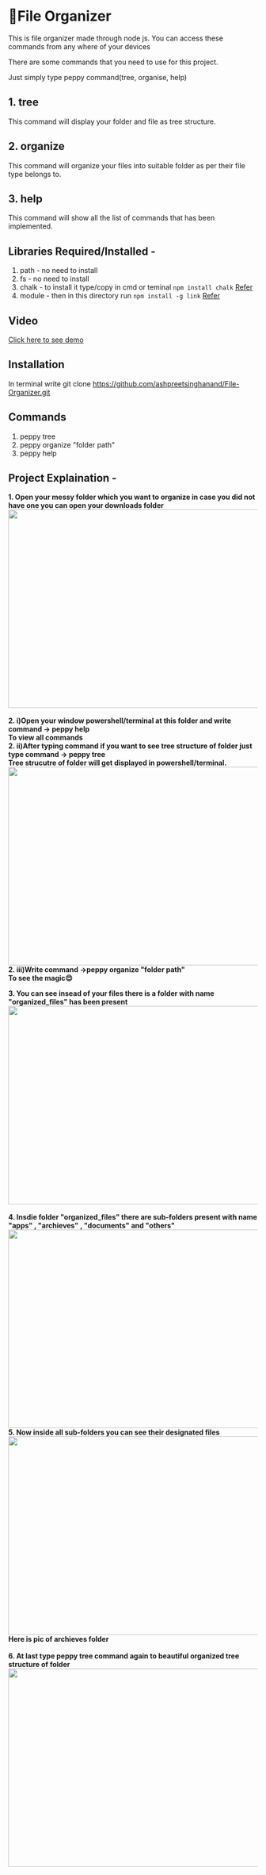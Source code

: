 # 📁File Organizer

This is file organizer made through node js.
You can access these commands from any where of your devices

There are some commands that you need to use for this project.

Just simply type peppy command(tree, organise, help)

## 1. tree
This command will display your folder and file as tree structure.

## 2. organize
This command will organize your files into suitable folder as per their file type belongs to.

## 3. help
This command will show all the list of commands that has been implemented.


  ## Libraries Required/Installed - 
  1) path   - no need to install
  2) fs     - no need to install
  3) chalk  - to install it type/copy in cmd or teminal
  ```npm install chalk```    <a href="https://www.npmjs.com/package/chalk">Refer</a>
  4) module - then in this directory run
  ```npm install -g link```             <a href="https://www.npmjs.com/package/link">Refer</a>
## Video 
                
<a href = "https://screenrec.com/share/aA1sShemWq">Click here to see demo</a>

## Installation 
In terminal write 
git clone https://github.com/ashpreetsinghanand/File-Organizer.git
## Commands
1. peppy tree
2. peppy organize "folder path"
3. peppy help
## Project Explaination - 
<b> 1. Open your messy folder which you want to organize in case you did not have one you can open your downloads folder</b>
   <img src = "Project/s1.png" width = 600 height = 400><br><br>
<b> 2. i)Open your window powershell/terminal at this folder and write command -> peppy help</b>  <br>       <b>To view all commands</b>
<br>
<b> 2. ii)After typing command if you want to see tree structure of folder just type command -> peppy tree<b>
 <br> Tree strucutre of folder will get displayed in powershell/terminal.
    <img src = "Project/s2.png" width = 600 height = 400><br>
<b> 2. iii)Write command ->peppy organize "folder path"<br>To see the magic😍 </b>
 
<b> 3.  You can see insead of your files there is a folder with name "organized_files" has been present</b>
<br>
    <img src ="Project/ss4.png" width =600 height =400>
<br>
<br>
<b>4. Insdie folder "organized_files" there are sub-folders present with name "apps" , "archieves" , "documents" and "others"</b>
<br>
    <img src ="Project/ss5.png" width =600 height =400>
    <br>
<b> 5. Now inside all sub-folders you can see their designated files </b>
   <br>
   <img src ="Project/s6.png" width =600 height =400>
   <br>Here is pic of archieves folder<br>
   <br>
<b> 6. At last type peppy tree command again to beautiful organized tree structure of folder </b>
<br>
   <img src ="Project/ss3.png" width =600 height =400>
<br>
    

